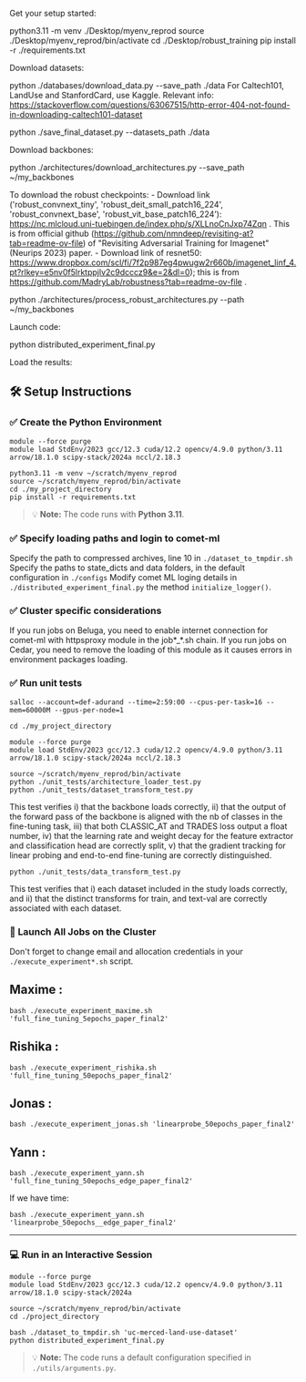 Get your setup started:

python3.11 -m venv ./Desktop/myenv_reprod
source ./Desktop/myenv_reprod/bin/activate
cd ./Desktop/robust_training
pip install -r ./requirements.txt

Download datasets:

python ./databases/download_data.py --save_path ./data
For Caltech101, LandUse and StanfordCard, use Kaggle. 
Relevant info: https://stackoverflow.com/questions/63067515/http-error-404-not-found-in-downloading-caltech101-dataset

python ./save_final_dataset.py --datasets_path ./data

Download backbones:

python ./architectures/download_architectures.py --save_path ~/my_backbones

To download the robust checkpoints:
		- Download link ('robust_convnext_tiny', 'robust_deit_small_patch16_224', 'robust_convnext_base', 'robust_vit_base_patch16_224’):  https://nc.mlcloud.uni-tuebingen.de/index.php/s/XLLnoCnJxp74Zqn . This is from official github (https://github.com/nmndeep/revisiting-at?tab=readme-ov-file) of "Revisiting Adversarial Training for Imagenet" (Neurips 2023) paper.
		- Download link of resnet50: https://www.dropbox.com/scl/fi/7f2p987eg4pwugw2r660b/imagenet_linf_4.pt?rlkey=e5nv0f5lrktppjlv2c9dcccz9&e=2&dl=0); this is from https://github.com/MadryLab/robustness?tab=readme-ov-file .

python ./architectures/process_robust_architectures.py --path ~/my_backbones

Launch code:

python distributed_experiment_final.py

Load the results:












## 🛠️ Setup Instructions


### ✅ Create the Python Environment

```
module --force purge
module load StdEnv/2023 gcc/12.3 cuda/12.2 opencv/4.9.0 python/3.11 arrow/18.1.0 scipy-stack/2024a nccl/2.18.3

python3.11 -m venv ~/scratch/myenv_reprod
source ~/scratch/myenv_reprod/bin/activate
cd ./my_project_directory
pip install -r requirements.txt
```

> 💡 **Note:** The code runs with **Python 3.11**.

### ✅ Specify loading paths and login to comet-ml

Specify the path to compressed archives, line 10 in `./dataset_to_tmpdir.sh`
Specify the paths to state_dicts and data folders, in the default configuration in `./configs`
Modify comet ML loging details in `./distributed_experiment_final.py` the method `initialize_logger()`.

### ✅ Cluster specific considerations

If you run jobs on Beluga, you need to enable internet connection for comet-ml with httpsproxy module in the job*_*.sh chain. If you run jobs on Cedar, you need to remove the loading of this module as it causes errors in environment packages loading.

### ✅ Run unit tests

```
salloc --account=def-adurand --time=2:59:00 --cpus-per-task=16 --mem=60000M --gpus-per-node=1

cd ./my_project_directory

module --force purge
module load StdEnv/2023 gcc/12.3 cuda/12.2 opencv/4.9.0 python/3.11 arrow/18.1.0 scipy-stack/2024a nccl/2.18.3

source ~/scratch/myenv_reprod/bin/activate
python ./unit_tests/architecture_loader_test.py
python ./unit_tests/dataset_transform_test.py
```

This test verifies i) that the backbone loads correctly, ii) that the output of the forward pass of the backbone is aligned with the nb of classes in the fine-tuning task, iii) that both CLASSIC_AT and TRADES loss output a float number, iv) that the learning rate and weight decay for the feature extractor and classification head are correctly split, v) that the gradient tracking for linear probing and end-to-end fine-tuning are correctly distinguished.

```
python ./unit_tests/data_transform_test.py
```

This test verifies that i) each dataset included in the study loads correctly, and ii) that the distinct transforms for train, and text-val are correctly associated with each dataset.

### 🚀 Launch All Jobs on the Cluster

Don't forget to change email and allocation credentials in your ```./execute_experiment*.sh``` script.

## Maxime :
```
bash ./execute_experiment_maxime.sh 'full_fine_tuning_5epochs_paper_final2'
```

## Rishika :
```
bash ./execute_experiment_rishika.sh 'full_fine_tuning_50epochs_paper_final2'
```

## Jonas :
```
bash ./execute_experiment_jonas.sh 'linearprobe_50epochs_paper_final2'
```

## Yann :
```
bash ./execute_experiment_yann.sh 'full_fine_tuning_50epochs_edge_paper_final2'
```
If we have time:
```
bash ./execute_experiment_yann.sh 'linearprobe_50epochs__edge_paper_final2'
```


---

### 💻 Run in an Interactive Session


```
module --force purge
module load StdEnv/2023 gcc/12.3 cuda/12.2 opencv/4.9.0 python/3.11 arrow/18.1.0 scipy-stack/2024a

source ~/scratch/myenv_reprod/bin/activate
cd ./project_directory

bash ./dataset_to_tmpdir.sh 'uc-merced-land-use-dataset'
python distributed_experiment_final.py
```

> 💡 **Note:** The code runs a default configuration specified in `./utils/arguments.py`.
